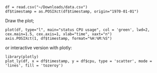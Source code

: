 

```
df = read.csv("~/Downloads/data.csv")
df$timestamp = as.POSIXct(df$timestamp, origin="1970-01-01")
```

Draw the plot;
```
plot(df, type="l", main="status CPU usage", col = 'green', lwd=2, cex.main=1.5, cex.axis=1, xlab="time", xaxt="n")
axis.POSIXct(1, df$timestamp, format="%H:%M:%S")
```

or interactive version with plotly:

```
library(plotly)
plot_ly(df, x = df$timestamp, y = df$cpu, type = 'scatter', mode = 'lines', fill = 'tozeroy')
```
